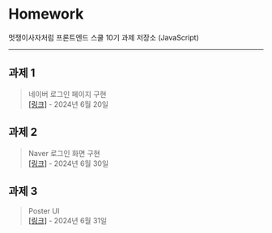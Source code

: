 # **Homework**
멋쟁이사자처럼 프론트엔드 스쿨 10기 과제 저장소 (JavaScript)
***

## 과제 1
> 네이버 로그인 페이지 구현  
> [[링크]](https://github.com/jaehwan-space/js-homework/blob/main/mission-01) - 2024년 6월 20일

## 과제 2
> Naver 로그인 화면 구현  
> [[링크]](https://github.com/jaehwan-space/js-homework/tree/main/mission-02) - 2024년 6월 30일

## 과제 3
> Poster UI  
> [[링크]](https://github.com/jaehwan-space/js-homework/tree/main/mission-03) - 2024년 6월 31일
